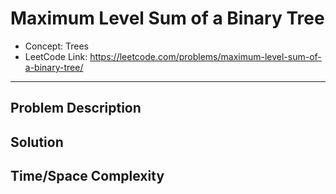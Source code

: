 # Maximum Level Sum of a Binary Tree

- Concept: Trees
- LeetCode Link: https://leetcode.com/problems/maximum-level-sum-of-a-binary-tree/

---

## Problem Description

## Solution

## Time/Space Complexity

